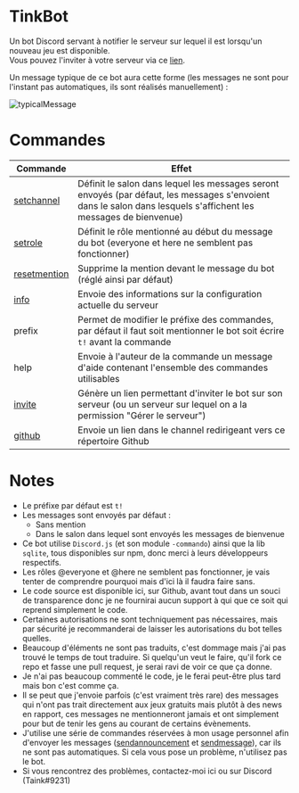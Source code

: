 # TinkBot
Un bot Discord servant à notifier le serveur sur lequel il est lorsqu'un nouveau jeu est disponible.  
Vous pouvez l'inviter à votre serveur via ce [lien](https://discordapp.com/oauth2/authorize?client_id=524395758959591425&permissions=268651536&scope=bot).

Un message typique de ce bot aura cette forme (les messages ne sont pour l'instant pas automatiques, ils sont réalisés manuellement) :

![typicalMessage](https://i.imgur.com/cq6ydWg.png)

# Commandes
Commande | Effet
---------|-------
[setchannel](https://github.com/Taink/TinkBot/blob/master/commands/jeux-gratuits/setchannel.js)|Définit le salon dans lequel les messages seront envoyés (par défaut, les messages s'envoient dans le salon dans lesquels s'affichent les messages de bienvenue)
[setrole](https://github.com/Taink/TinkBot/blob/master/commands/jeux-gratuits/setrole.js)|Définit le rôle mentionné au début du message du bot (everyone et here ne semblent pas fonctionner)
[resetmention](https://github.com/Taink/TinkBot/blob/master/commands/jeux-gratuits/resetmention.js)|Supprime la mention devant le message du bot (réglé ainsi par défaut)
[info](https://github.com/Taink/TinkBot/blob/master/commands/jeux-gratuits/info.js)|Envoie des informations sur la configuration actuelle du serveur
prefix|Permet de modifier le préfixe des commandes, par défaut il faut soit mentionner le bot soit écrire `t!` avant la commande
help|Envoie à l'auteur de la commande un message d'aide contenant l'ensemble des commandes utilisables
[invite](https://github.com/Taink/TinkBot/blob/master/commands/autres/invite.js)|Génère un lien permettant d'inviter le bot sur son serveur (ou un serveur sur lequel on a la permission "Gérer le serveur")
[github](https://github.com/Taink/TinkBot/blob/master/commands/autres/github.js)|Envoie un lien dans le channel redirigeant vers ce répertoire Github

# Notes
* Le préfixe par défaut est `t!`
* Les messages sont envoyés par défaut :
  * Sans mention
  * Dans le salon dans lequel sont envoyés les messages de bienvenue
* Ce bot utilise `Discord.js` (et son module `-commando`) ainsi que la lib `sqlite`, tous disponibles sur npm, donc merci à leurs développeurs respectifs.
* Les rôles @everyone et @here ne semblent pas fonctionner, je vais tenter de comprendre pourquoi mais d'ici là il faudra faire sans.
* Le code source est disponible ici, sur Github, avant tout dans un souci de transparence donc je ne fournirai aucun support à qui que ce soit qui reprend simplement le code.
* Certaines autorisations ne sont techniquement pas nécessaires, mais par sécurité je recommanderai de laisser les autorisations du bot telles quelles.
* Beaucoup d'éléments ne sont pas traduits, c'est dommage mais j'ai pas trouvé le temps de tout traduire. Si quelqu'un veut le faire, qu'il fork ce repo et fasse une pull request, je serai ravi de voir ce que ça donne.
* Je n'ai pas beaucoup commenté le code, je le ferai peut-être plus tard mais bon c'est comme ça.
* Il se peut que j'envoie parfois (c'est vraiment très rare) des messages qui n'ont pas trait directement aux jeux gratuits mais plutôt à des news en rapport, ces messages ne mentionneront jamais et ont simplement pour but de tenir les gens au courant de certains évènements.
* J'utilise une série de commandes réservées à mon usage personnel afin d'envoyer les messages ([sendannouncement](https://github.com/Taink/TinkBot/blob/master/commands/jeux-gratuits/sendannouncement.js) et [sendmessage](https://github.com/Taink/TinkBot/blob/master/commands/jeux-gratuits/sendmessage.js)), car ils ne sont pas automatiques. Si cela vous pose un problème, n'utilisez pas le bot.
* Si vous rencontrez des problèmes, contactez-moi ici ou sur Discord (Taink#9231)